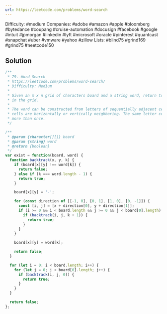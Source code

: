 ```yaml
---
url: https://leetcode.com/problems/word-search
---
```


Difficulty: #medium
Companies: #adobe #amazon #apple #bloomberg #bytedance #coupang #cruise-automation #docusign #facebook #google #intuit #jpmorgan #linkedin #lyft #microsoft #oracle #pinterest #quantcast #snapchat #uber #vmware #yahoo #zillow
Lists: #blind75 #grind169 #grind75 #neetcode150

## Solution

```javascript
/**
 * 79. Word Search
 * https://leetcode.com/problems/word-search/
 * Difficulty: Medium
 *
 * Given an m x n grid of characters board and a string word, return true if word exists
 * in the grid.
 *
 * The word can be constructed from letters of sequentially adjacent cells, where adjacent
 * cells are horizontally or vertically neighboring. The same letter cell may not be used
 * more than once.
 */

/**
 * @param {character[][]} board
 * @param {string} word
 * @return {boolean}
 */
var exist = function(board, word) {
  function backtrack(x, y, k) {
    if (board[x][y] !== word[k]) {
      return false;
    } else if (k === word.length - 1) {
      return true;
    }

    board[x][y] = '-';

    for (const direction of [[-1, 0], [0, 1], [1, 0], [0, -1]]) {
      const [i, j] = [x + direction[0], y + direction[1]];
      if (i >= 0 && i < board.length && j >= 0 && j < board[0].length) {
        if (backtrack(i, j, k + 1)) {
          return true;
        }
      }
    }

    board[x][y] = word[k];

    return false;
  }

  for (let i = 0; i < board.length; i++) {
    for (let j = 0; j < board[0].length; j++) {
      if (backtrack(i, j, 0)) {
        return true;
      }
    }
  }

  return false;
};

```
